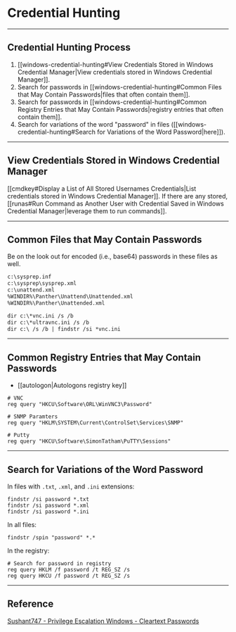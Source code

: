 # Credential Hunting

---

## Credential Hunting Process

1. [[windows-credential-hunting#View Credentials Stored in Windows Credential Manager|View credentials stored in Windows Credential Manager]].
1. Search for passwords in [[windows-credential-hunting#Common Files that May Contain Passwords|files that often contain them]].
2. Search for passwords in [[windows-credential-hunting#Common Registry Entries that May Contain Passwords|registry entries that often contain them]].
3. Search for variations of the word "password" in files ([[windows-credential-hunting#Search for Variations of the Word Password|here]]).

---

## View Credentials Stored in Windows Credential Manager

[[cmdkey#Display a List of All Stored Usernames Credentials|List credentials stored in Windows Credential Manager]]. If there are any stored,  [[runas#Run Command as Another User with Credential Saved in Windows Credential Manager|leverage them to run commands]].

---

## Common Files that May Contain Passwords

Be on the look out for encoded (i.e., base64) passwords in these files as well.

```txt
c:\sysprep.inf
c:\sysprep\sysprep.xml
c:\unattend.xml
%WINDIR%\Panther\Unattend\Unattended.xml
%WINDIR%\Panther\Unattended.xml

dir c:\*vnc.ini /s /b
dir c:\*ultravnc.ini /s /b 
dir c:\ /s /b | findstr /si *vnc.ini
```

---

## Common Registry Entries that May Contain Passwords

- [[autologon|Autologons registry key]]

```batch
# VNC
reg query "HKCU\Software\ORL\WinVNC3\Password"

# SNMP Paramters
reg query "HKLM\SYSTEM\Current\ControlSet\Services\SNMP"

# Putty
reg query "HKCU\Software\SimonTatham\PuTTY\Sessions"
```

---

## Search for Variations of the Word Password

In files with `.txt`, `.xml`, and `.ini` extensions:

```batch
findstr /si password *.txt
findstr /si password *.xml
findstr /si password *.ini
```

In all files:

```batch
findstr /spin "password" *.*
```

In the registry:

```batch
# Search for password in registry
reg query HKLM /f password /t REG_SZ /s
reg query HKCU /f password /t REG_SZ /s
```

---

## Reference

[Sushant747 - Privilege Escalation Windows - Cleartext Passwords](https://sushant747.gitbooks.io/total-oscp-guide/content/privilege_escalation_windows.html)
